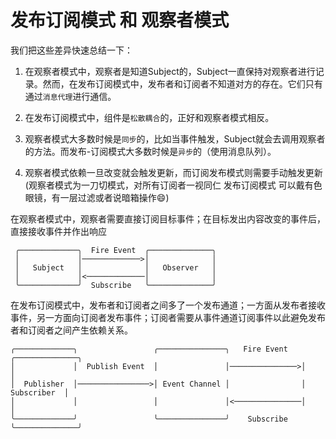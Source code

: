# 发布订阅模式 和 观察者模式


我们把这些差异快速总结一下：


1. 在观察者模式中，观察者是知道Subject的，Subject一直保持对观察者进行记录。然而，在发布订阅模式中，发布者和订阅者不知道对方的存在。它们只有通过`消息代理`进行通信。


2. 在发布订阅模式中，组件是`松散耦合`的，正好和观察者模式相反。


3. 观察者模式大多数时候是`同步`的，比如当事件触发，Subject就会去调用观察者的方法。而发布-订阅模式大多数时候是`异步`的（使用消息队列）。

4. 观察者模式依赖一旦改变就会触发更新，而订阅发布模式则需要手动触发更新(观察者模式为一刀切模式，对所有订阅者一视同仁
发布订阅模式 可以戴有色眼镜，有一层过滤或者说暗箱操作😄)

在观察者模式中，观察者需要直接订阅目标事件；在目标发出内容改变的事件后，直接接收事件并作出响应 
```
 ╭─────────────╮  Fire Event  ╭──────────────╮
 │             │─────────────>│              │
 │   Subject   │              │   Observer   │
 │             │<─────────────│              │
 ╰─────────────╯  Subscribe   ╰──────────────╯
```



 
 在发布订阅模式中，发布者和订阅者之间多了一个发布通道；一方面从发布者接收事件，另一方面向订阅者发布事件；订阅者需要从事件通道订阅事件以此避免发布者和订阅者之间产生依赖关系。
 ```
 ╭─────────────╮                 ╭───────────────╮   Fire Event   ╭──────────────╮
 │             │  Publish Event  │               │───────────────>│              │
 │  Publisher  │────────────────>│ Event Channel │                │  Subscriber  │
 │             │                 │               │<───────────────│              │
 ╰─────────────╯                 ╰───────────────╯    Subscribe   ╰──────────────╯
 ```